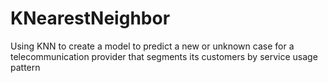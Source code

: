 # KNearestNeighbor
Using KNN to create a model to predict a new or unknown case for a telecommunication provider that segments its customers by service usage pattern
